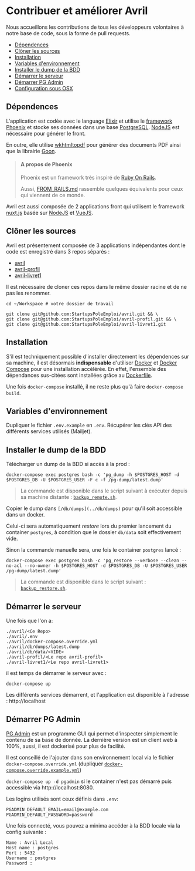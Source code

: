 # Contribuer et améliorer Avril

Nous accueillons les contributions de tous les développeurs volontaires à notre base de code, sous la forme de pull requests.

<!-- MarkdownTOC -->

- [Dépendences](#d%C3%A9pendences)
- [Clôner les sources](#cl%C3%B4ner-les-sources)
- [Installation](#installation)
- [Variables d'environnement](#variables-denvironnement)
- [Installer le dump de la BDD](#installer-le-dump-de-la-bdd)
- [Démarrer le serveur](#d%C3%A9marrer-le-serveur)
- [Démarrer PG Admin](#d%C3%A9marrer-pg-admin)
- [Configuration sous OSX](#configuration-sous-osx)

<!-- /MarkdownTOC -->

## Dépendences

L'application est codée avec le language [Elixir](https://elixir-lang.org/) et utilise le [framework Phoenix](https://phoenixframework.org/) et stocke ses données dans une base [PostgreSQL](https://www.postgresql.org/). [NodeJS](https://nodejs.org) est nécessaire pour générer le front.

En outre, elle utilise [wkhtmltopdf](https://wkhtmltopdf.org/) pour générer des documents PDF ainsi que la librairie [Goon](https://github.com/alco/goon).

> #### A propos de Phoenix
>
> Phoenix est un framework très inspiré de [Ruby On Rails](https://rubyonrails.org/).
>
> Aussi, [FROM_RAILS.md](FROM_RAILS.md) rassemble quelques équivalents pour ceux qui viennent de ce monde.

Avril est aussi composée de 2 applications front qui utilisent le framework [nuxt.js](https://nuxtjs.org) basée sur [NodeJS](https://nodejs.org) et [VueJS](https://vuejs.org).

## Clôner les sources

Avril est présentement composée de 3 applications indépendantes dont le code est enregistré dans 3 repos séparés :

- [avril](https://github.com/StartupsPoleEmploi/avril)
- [avril-profil](https://github.com/StartupsPoleEmploi/avril-profil)
- [avril-livret1](https://github.com/StartupsPoleEmploi/avril-livret1)

Il est nécessaire de cloner ces repos dans le même dossier racine et de ne pas les renommer.

```
cd ~/Workspace # votre dossier de travail

git clone git@github.com:StartupsPoleEmploi/avril.git && \
git clone git@github.com:StartupsPoleEmploi/avril-profil.git && \
git clone git@github.com:StartupsPoleEmploi/avril-livret1.git
```

## Installation

S'il est techniquement possible d'installer directement les dépendences sur sa machine, il est désormais **indispensable** d'utiliser [Docker](https://www.docker.com/) et [Docker Compose](https://docs.docker.com/compose/) pour une installation accélérée. En effet, l'ensemble des dépendances sus-citées sont installées grâce au [Dockerfile](/Dockerfile).

Une fois `docker-compose` installé, il ne reste plus qu'à faire `docker-compose build`.

## Variables d'environnement

Dupliquer le fichier `.env.example` en `.env`. Récupérer les clés API des différents services utilisés (Mailjet).

## Installer le dump de la BDD

Télécharger un dump de la BDD si accès à la prod :

```
docker-compose exec postgres bash -c 'pg_dump -h $POSTGRES_HOST -d $POSTGRES_DB -U $POSTGRES_USER -F c -f /pg-dump/latest.dump'
```

> La commande est disponible dans le script suivant à exécuter depuis sa machine distante : [`backup_remote.sh`](/scripts/utils/scripts/utils/backup_remote.sh).

Copier le dump dans `[/db/dumps](../db/dumps)` pour qu'il soit accessible dans un docker.

Celui-ci sera automatiquement *restore* lors du premier lancement du container `postgres`, à condition que le dossier `db/data` soit effectivement vide.

Sinon la commande manuelle sera, une fois le container `postgres` lancé :

```
docker-compose exec postgres bash -c 'pg_restore --verbose --clean --no-acl --no-owner -h $POSTGRES_HOST -d $POSTGRES_DB -U $POSTGRES_USER /pg-dump/latest.dump'
```

> La commande est disponible dans le script suivant : [`backup_restore.sh`](/scripts/utils/scripts/utils/backup_restore.sh).

## Démarrer le serveur

Une fois que l'on a:

```
./avril/<Ce Repo>
./avril/.env
./avril/docker-compose.override.yml
./avril/db/dumps/latest.dump
./avril/db/data/<VIDE>
./avril-profil/<Le repo avril-profil>
./avril-livret1/<Le repo avril-livret1>
```

il est temps de démarrer le serveur avec :

```
docker-compose up
```

Les différents services démarrent, et l'application est disponible à l'adresse : http://localhost

## Démarrer PG Admin

[PG Admin](https://www.pgadmin.org/) est un programme GUI qui permet d'inspecter simplement le contenu de sa base de donnée. La dernière version est un client web à 100%, aussi, il est dockerisé pour plus de facilité.

Il est conseillé de l'ajouter dans son environnement local via le fichier `docker-compose.override.yml` (dupliquer [`docker-compose.override.example.yml`](../docker-compose.override.example.yml))

`docker-compose up -d pgadmin` si le container n'est pas démarré puis accessible via http://localhost:8080.

Les logins utilisés sont ceux définis dans `.env`:

```
PGADMIN_DEFAULT_EMAIL=email@example.com
PGADMIN_DEFAULT_PASSWORD=password
```

Une fois connecté, vous pouvez a minima accéder à la BDD locale via la config suivante :

```
Name : Avril Local
Host name : postgres
Port : 5432
Username : postgres
Password :
```

<!--
## Configuration sous OSX

Il semblerait qu'il faille ajouter les configurations suivantes dans `docker-compose.override.yml` pour que `postgres` fonctionne sous OSX:

```
version: “3.6”
services:
  postgres:
    volumes:
      - $PWD/db/data:/var/lib/postgresql/data
      - $PWD/db/dumps/latest.dump:/pg-dump/latest.dump
```
 -->
